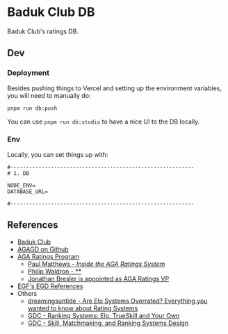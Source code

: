 # Baduk Club DB

Baduk Club's ratings DB.

## Dev

### Deployment

Besides pushing things to Vercel and setting up the environment variables, you will need to manually do:

```sh
pnpm run db:push
```

You can use `pnpm run db:studio` to have a nice UI to the DB locally.

### Env

Locally, you can set things up with:

```env
#-----------------------------------------------------------
# 1. DB

NODE_ENV=
DATABASE_URL=

#-----------------------------------------------------------
```

## References

- [Baduk Club](https://baduk.club)
- [AGAGD on Github](https://github.com/usgo/agagd/tree/main)
- [AGA Ratings Program](https://github.com/Fraze/AGA-Ratings-Program/)
  - [Paul Matthews - *Inside the AGA Ratings System*](https://www.usgo-archive.org/sites/default/files/pdf/AGARatings-Simple.pdf)
  - [Philip Waldron - **](https://www.usgo-archive.org/sites/default/files/pdf/AGARatings-Math.pdf)
  - [Jonathan Bresler is appointed as AGA Ratings VP](https://www.usgo-archive.org/news/2010/08/bresler-appointed-aga-ratings-vp/)
- [EGF's EGD References](https://www.europeangodatabase.eu/EGD/EGF_rating_system.php#ReferencejGs)
- Others
  - [dreamingsuntide - Are Elo Systems Overrated? Everything you wanted to know about Rating Systems](https://youtu.be/BT1mmikRils)
  - [GDC - Ranking Systems: Elo, TrueSkill and Your Own](https://youtu.be/VnOVLBbYlU0)
  - [GDC - Skill, Matchmaking, and Ranking Systems Design](https://youtu.be/-pglxege-gU)
